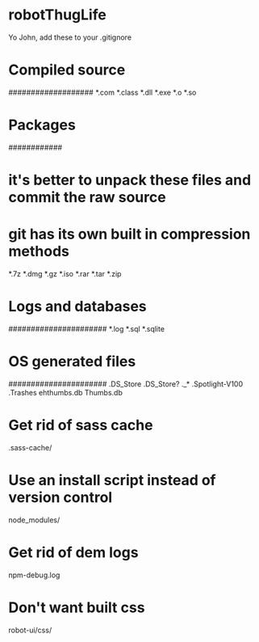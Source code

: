 robotThugLife
=============

Yo John, add these to your .gitignore

# Compiled source #
###################
*.com
*.class
*.dll
*.exe
*.o
*.so

# Packages #
############
# it's better to unpack these files and commit the raw source
# git has its own built in compression methods
*.7z
*.dmg
*.gz
*.iso
*.rar
*.tar
*.zip

# Logs and databases #
######################
*.log
*.sql
*.sqlite

# OS generated files #
######################
.DS_Store
.DS_Store?
._*
.Spotlight-V100
.Trashes
ehthumbs.db
Thumbs.db

# Get rid of sass cache
.sass-cache/

# Use an install script instead of version control
node_modules/

# Get rid of dem logs
npm-debug.log

# Don't want built css
robot-ui/css/